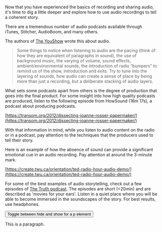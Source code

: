 Now that you have experienced the basics of recording and sharing audio, it's time to dig a little deeper and explore how to use audio recordings to tell a coherent story.

There are a tremendous number of audio podcasts available through iTunes, Stitcher, AudioBoom, and many others.

The authors of [The YouShow](http://youshow.trubox.ca/about/schedule/unit-4-part-1/) wrote this about audio.

> Some things to notice when listening to audio are the pacing \(think of how they are equivalent of paragraphs in sound\), the use of background music, the varying of volume, sound effects, ambient/environmental sounds, the introduction of radio “bumpers” to remind us of the show, introduction and exits. Try to tune into the layering of sounds, how audio can create a sense of place by being more than just a recording, but a deliberate stacking of audio layers.

What sets some podcasts apart from others is the degree of production that goes into the final product. For some insight into how high quality podcasts are produced, listen to the following episode from HowSound \(16m 17s\), a podcast about producing podcasts.

[https://transom.org/2012/dissecting-joanne-rosser-papermaker/](https://transom.org/2012/dissecting-joanne-rosser-papermaker/)

With that information in mind, while you listen to audio content on the radio or in a podcast, pay attention to the techniques that the producers used to tell their story.

Here is an example of how the absence of sound can provide a significant emotional cue in an audio recording. Pay attention at around the 3-minute mark.

[https://create.twu.ca/orientation/ted-radio-hour-audio-demo/](https://create.twu.ca/orientation/ted-radio-hour-audio-demo/)

For some of the best examples of audio storytelling, check out a few episodes of [The Truth podcast](http://www.thetruthpodcast.com/). The episodes are short \(&lt;20min\) and are described as 'movies for your ears'. Listen in a quiet place where you will be able to become immersed in the soundscapes of the story. For best results, use headphones.

<script src="https://ajax.googleapis.com/ajax/libs/jquery/3.2.1/jquery.min.js"></script>
<script>
$(document).ready(function(){
    $("button").click(function(){
        $("p").toggle(1000);
    });
});
</script>

<body>

<button>Toggle between hide and show for a p element</button>

<p>This is a paragraph.</p>

